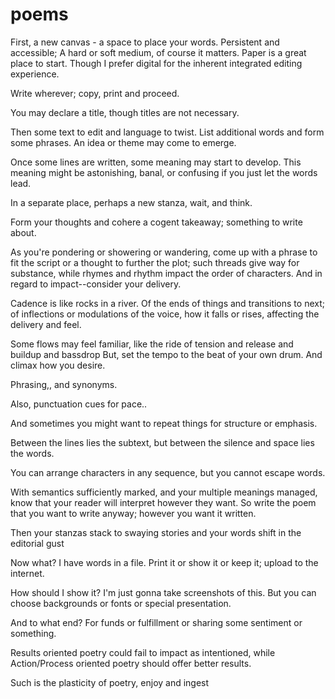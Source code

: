 # poems
First, a new canvas - a space to place your words.
Persistent and accessible;
A hard or soft medium, of course it matters. 
Paper is a great place to start.
Though I prefer digital for the inherent integrated editing experience.

Write wherever; copy, print and proceed.

You may declare a title, 
though titles are not necessary.

Then some text to edit and language to twist. 
List additional words and form some phrases.
An idea or theme may come to emerge.

Once some lines are written, some meaning may start to develop.
This meaning might be astonishing, banal, or confusing 
if you just let the words lead. 

In a separate place, perhaps a new stanza, wait, and think. 

Form your thoughts and cohere a cogent takeaway; 
something to write about.

As you're pondering or showering or wandering, 
come up with a phrase to fit the script
or a thought to further the plot;
such threads give way for substance, while
rhymes and rhythm impact the order of characters.
And in regard to impact--consider your delivery. 

Cadence is like rocks in a river.
Of the ends of things and transitions to next; 
of inflections or modulations of the voice,
how it falls or rises, affecting the delivery and feel.

Some flows may feel familiar, 
like the ride of tension and release and buildup and bassdrop
But, set the tempo to the beat of your own drum. 
And climax how you desire.

Phrasing,, and synonyms. 

Also, punctuation cues for pace..

And sometimes you might want to repeat things for structure or emphasis.

Between the lines lies the subtext, but between the silence and space lies the words.

You can arrange characters in any sequence, but you cannot escape words.

With semantics sufficiently marked, and your multiple meanings managed,
know that your reader will interpret however they want.
So write the poem that you want to write anyway; however you want it written.

Then your stanzas stack to swaying stories 
and your words shift in the editorial gust

Now what? I have words in a file. 
Print it or show it or keep it;
upload to the internet. 

How should I show it?
I'm just gonna take screenshots of this.
But you can choose backgrounds or fonts or special presentation.

And to what end? 
For funds or fulfillment or sharing some sentiment or something. 

Results oriented poetry could fail to impact as intentioned, while
Action/Process oriented poetry should offer better results.

Such is the plasticity of poetry, enjoy and ingest

